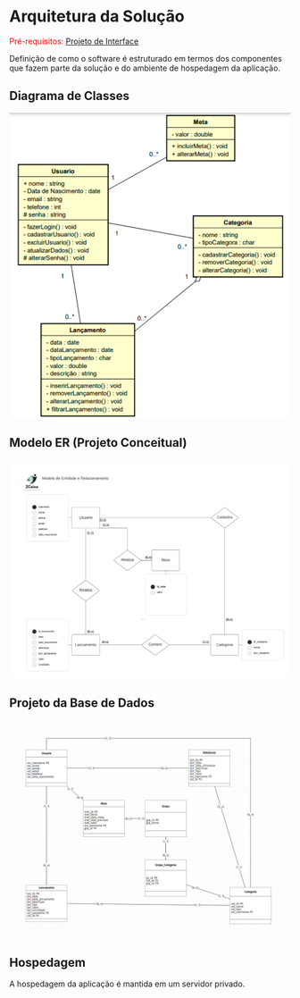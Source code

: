 # Arquitetura da Solução

<span style="color:red">Pré-requisitos: <a href="3-Projeto de Interface.md"> Projeto de Interface</a></span>

Definição de como o software é estruturado em termos dos componentes que fazem parte da solução e do ambiente de hospedagem da aplicação.

## Diagrama de Classes

![Diagrama de Classes](img/DiagramaClasse2.png)

## Modelo ER (Projeto Conceitual)

![Modelo ER](img/DER.png)

## Projeto da Base de Dados

![Projeto da base de dados](img/Projeto_Logico_Banco_de_Dados.png)

## Hospedagem

A hospedagem da aplicação é mantida em um servidor privado. 
